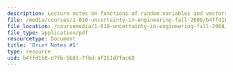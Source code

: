 ```yaml
---
description: Lecture notes on functions of random variables and vectors.
file: /media/courses/1-010-uncertainty-in-engineering-fall-2008/b4ffd1b0d7fb56037fbdaf251d7fac68_notes_05.pdf
file_location: /coursemedia/1-010-uncertainty-in-engineering-fall-2008/b4ffd1b0d7fb56037fbdaf251d7fac68_notes_05.pdf
file_type: application/pdf
resourcetype: Document
title: 'Brief Notes #5'
type: resource
uid: b4ffd1b0-d7fb-5603-7fbd-af251d7fac68
---
```

